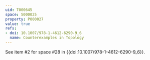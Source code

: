 ```yaml
---
uid: T000645
space: S000025
property: P000027
value: true
refs:
- doi: 10.1007/978-1-4612-6290-9_6
  name: Counterexamples in Topology
---
```


See item #2 for space #28 in {{doi:10.1007/978-1-4612-6290-9_6}}.
